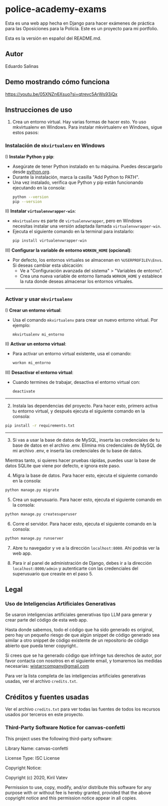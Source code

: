 # police-academy-exams

Esta es una web app hecha en Django para hacer exámenes de práctica para las Oposiciones para la Policía. Este es un proyecto para mi portfolio.

Esta es la versión en español del README.md.

## Autor

Eduardo Salinas

## Demo mostrando cómo funciona

https://youtu.be/05XNZn6Xsuo?si=qtrevc5ArWs93jQx

## Instrucciones de uso

1) Crea un entorno virtual. Hay varias formas de hacer esto. Yo uso mkvirtualenv en Windows. Para instalar mkvirtualenv en Windows, sigue estos pasos:

### Instalación de `mkvirtualenv` en Windows
I) **Instalar Python y pip**:
   - Asegúrate de tener Python instalado en tu máquina. Puedes descargarlo desde [python.org](https://www.python.org/).
   - Durante la instalación, marca la casilla "Add Python to PATH".
   - Una vez instalado, verifica que Python y pip están funcionando ejecutando en la consola:
     ```bash
     python --version
     pip --version
     ```

II) **Instalar `virtualenvwrapper-win`**:
   - `mkvirtualenv` es parte de `virtualenvwrapper`, pero en Windows necesitas instalar una versión adaptada llamada `virtualenvwrapper-win`.
   - Ejecuta el siguiente comando en la terminal para instalarlo:
     ```bash
     pip install virtualenvwrapper-win
     ```

III) **Configurar la variable de entorno `WORKON_HOME` (opcional)**:
   - Por defecto, los entornos virtuales se almacenan en `%USERPROFILE%\Envs`. Si deseas cambiar esta ubicación:
     - Ve a "Configuración avanzada del sistema" > "Variables de entorno".
     - Crea una nueva variable de entorno llamada `WORKON_HOME` y establece la ruta donde deseas almacenar los entornos virtuales.

---

### Activar y usar `mkvirtualenv`
I) **Crear un entorno virtual**:
   - Usa el comando `mkvirtualenv` para crear un nuevo entorno virtual. Por ejemplo:
     ```bash
     mkvirtualenv mi_entorno
     ```

II) **Activar un entorno virtual**:
   - Para activar un entorno virtual existente, usa el comando:
     ```bash
     workon mi_entorno
     ```

III) **Desactivar el entorno virtual**:
   - Cuando termines de trabajar, desactiva el entorno virtual con:
     ```bash
     deactivate
     ```
---

2) Instala las dependencias del proyecto. Para hacer esto, primero activa tu entorno virtual, y después ejecuta el siguiente comando en la consola:
```bash
pip install -r requirements.txt
```

---

3) Si vas a usar la base de datos de MySQL, inserta las credenciales de tu base de datos en el archivo .env. Elimina mis credenciales de MySQL de mi archivo .env, e inserta las credenciales de tu base de datos.

Mientras tanto, si quieres hacer pruebas rápidas, puedes usar la base de datos SQLite que viene por defecto, e ignora este paso.

4) Migra la base de datos. Para hacer esto, ejecuta el siguiente comando en la consola:
```bash
python manage.py migrate
``` 

5) Crea un superusuario. Para hacer esto, ejecuta el siguiente comando en la consola:
```bash
python manage.py createsuperuser
```

6) Corre el servidor. Para hacer esto, ejecuta el siguiente comando en la consola:
```bash
python manage.py runserver
```

7) Abre tu navegador y ve a la dirección `localhost:8000`. Ahí podrás ver la web app.

8) Para ir al panel de administración de Django, debes ir a la dirección `localhost:8000/admin` y autenticarte con las credenciales del superusuario que creaste en el paso 5.

## Legal

### Uso de Inteligencias Artificiales Generativas

Se usaron inteligencias artificiales generativas tipo LLM para generar y crear parte del código de esta web app.

Hasta donde sabemos, todo el código que ha sido generado es original, pero hay un pequeño riesgo de que algún snippet de código generado sea similar a otro snippet de código existente de un repositorio de código abierto que pueda tener copyright.. 

Si crees que se ha generado código que infringe tus derechos de autor, por favor contacta con nosotros en el siguiente email, y tomaremos las medidas necesarias:
wistarrcompany@gmail.com

Para ver la lista completa de las inteligencias artificiales generativas usadas, ver el archivo `credits.txt`.

## Créditos y fuentes usadas

Ver el archivo `credits.txt` para ver todas las fuentes de todos los recursos usados por terceros en este proyecto.

### Third-Party Software Notice for canvas-confetti

This project uses the following third-party software:

Library Name: canvas-confetti 

License Type: ISC License 

Copyright Notice:

Copyright (c) 2020, Kiril Vatev

Permission to use, copy, modify, and/or distribute this software for any
purpose with or without fee is hereby granted, provided that the above
copyright notice and this permission notice appear in all copies.



